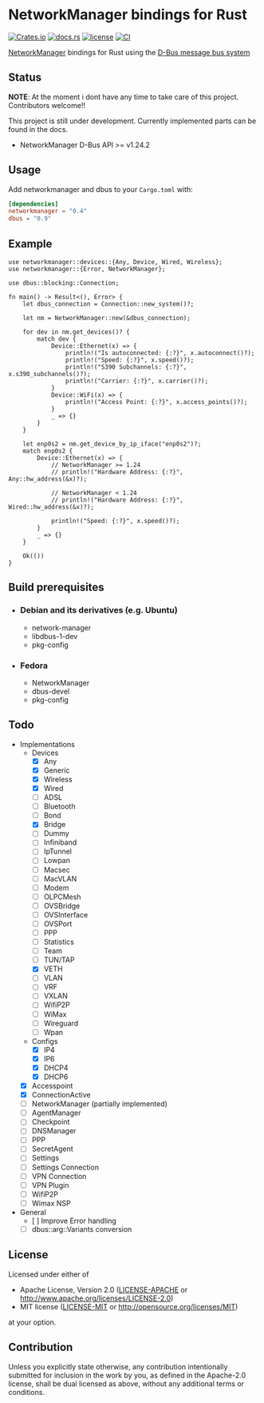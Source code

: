 # NetworkManager bindings for Rust

[![Crates.io](https://img.shields.io/crates/v/networkmanager.svg)](https://crates.io/crates/networkmanager)
[![docs.rs](https://docs.rs/networkmanager/badge.svg)](https://docs.rs/networkmanager)
[![license](https://img.shields.io/crates/l/networkmanager.svg)](https://crates.io/crates/networkmanager)
[![CI](https://github.com/truehumandesign/networkmanager-rs/workflows/Continuous%20Integration/badge.svg)](https://github.com/truehumandesign/networkmanager-rs/actions)

[NetworkManager](https://wiki.gnome.org/Projects/NetworkManager) bindings for Rust using the [D-Bus message bus system](https://www.freedesktop.org/wiki/Software/dbus/)

## Status

**NOTE**: At the moment i dont have any time to take care of this project. Contributors welcome!!

This project is still under development. Currently implemented parts can be found in the docs.

- NetworkManager D-Bus API >= v1.24.2

## Usage

Add networkmanager and dbus to your `Cargo.toml` with:

```toml
[dependencies]
networkmanager = "0.4"
dbus = "0.9"
```

## Example

```rust,no_run
use networkmanager::devices::{Any, Device, Wired, Wireless};
use networkmanager::{Error, NetworkManager};

use dbus::blocking::Connection;

fn main() -> Result<(), Error> {
    let dbus_connection = Connection::new_system()?;

    let nm = NetworkManager::new(&dbus_connection);

    for dev in nm.get_devices()? {
        match dev {
            Device::Ethernet(x) => {
                println!("Is autoconnected: {:?}", x.autoconnect()?);
                println!("Speed: {:?}", x.speed()?);
                println!("S390 Subchannels: {:?}", x.s390_subchannels()?);
                println!("Carrier: {:?}", x.carrier()?);
            }
            Device::WiFi(x) => {
                println!("Access Point: {:?}", x.access_points()?);
            }
            _ => {}
        }
    }

    let enp0s2 = nm.get_device_by_ip_iface("enp0s2")?;
    match enp0s2 {
        Device::Ethernet(x) => {
            // NetworkManager >= 1.24
            // println!("Hardware Address: {:?}", Any::hw_address(&x)?);

            // NetworkManager < 1.24
            // println!("Hardware Address: {:?}", Wired::hw_address(&x)?);

            println!("Speed: {:?}", x.speed()?);
        }
        _ => {}
    }

    Ok(())
}
```

## Build prerequisites

- ### Debian and its derivatives (e.g. Ubuntu)

  - network-manager
  - libdbus-1-dev
  - pkg-config

- ### Fedora

  - NetworkManager
  - dbus-devel
  - pkg-config

## Todo

- Implementations
  - Devices
    - [x] Any
    - [x] Generic
    - [x] Wireless
    - [x] Wired
    - [ ] ADSL
    - [ ] Bluetooth
    - [ ] Bond
    - [x] Bridge
    - [ ] Dummy
    - [ ] Infiniband
    - [ ] IpTunnel
    - [ ] Lowpan
    - [ ] Macsec
    - [ ] MacVLAN
    - [ ] Modem
    - [ ] OLPCMesh
    - [ ] OVSBridge
    - [ ] OVSInterface
    - [ ] OVSPort
    - [ ] PPP
    - [ ] Statistics
    - [ ] Team
    - [ ] TUN/TAP
    - [x] VETH
    - [ ] VLAN
    - [ ] VRF
    - [ ] VXLAN
    - [ ] WifiP2P
    - [ ] WiMax
    - [ ] Wireguard
    - [ ] Wpan
  - Configs
    - [x] IP4
    - [x] IP6
    - [x] DHCP4
    - [x] DHCP6
  - [x] Accesspoint
  - [x] ConnectionActive
  - [ ] NetworkManager (partially implemented)
  - [ ] AgentManager
  - [ ] Checkpoint
  - [ ] DNSManager
  - [ ] PPP
  - [ ] SecretAgent
  - [ ] Settings
  - [ ] Settings Connection
  - [ ] VPN Connection
  - [ ] VPN Plugin
  - [ ] WifiP2P
  - [ ] Wimax NSP
- General
  - [ ] Improve Error handling
  - [ ] dbus::arg::Variants conversion

## License

Licensed under either of

- Apache License, Version 2.0
   ([LICENSE-APACHE](LICENSE-APACHE) or <http://www.apache.org/licenses/LICENSE-2.0>)
- MIT license
   ([LICENSE-MIT](LICENSE-MIT) or <http://opensource.org/licenses/MIT>)

at your option.

## Contribution

Unless you explicitly state otherwise, any contribution intentionally submitted
for inclusion in the work by you, as defined in the Apache-2.0 license, shall be
dual licensed as above, without any additional terms or conditions.
